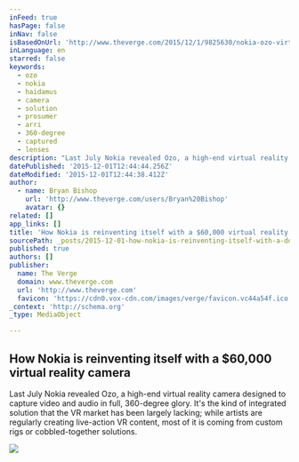 ```yaml
---
inFeed: true
hasPage: false
inNav: false
isBasedOnUrl: 'http://www.theverge.com/2015/12/1/9825630/nokia-ozo-virtual-reality-camera-price'
inLanguage: en
starred: false
keywords:
  - ozo
  - nokia
  - haidamus
  - camera
  - solution
  - prosumer
  - arri
  - 360-degree
  - captured
  - lenses
description: "Last July Nokia revealed Ozo, a high-end virtual reality camera designed to capture video and audio in full, 360-degree glory. It's the kind of integrated solution that the VR market has been largely lacking; while artists are regularly creating live-action VR content, most of it is coming from custom rigs or cobbled-together solutions."
datePublished: '2015-12-01T12:44:44.256Z'
dateModified: '2015-12-01T12:44:38.412Z'
author:
  - name: Bryan Bishop
    url: 'http://www.theverge.com/users/Bryan%20Bishop'
    avatar: {}
related: []
app_links: []
title: 'How Nokia is reinventing itself with a $60,000 virtual reality camera'
sourcePath: _posts/2015-12-01-how-nokia-is-reinventing-itself-with-a-dollar60000-virtual-reali.md
published: true
authors: []
publisher:
  name: The Verge
  domain: www.theverge.com
  url: 'http://www.theverge.com'
  favicon: 'https://cdn0.vox-cdn.com/images/verge/favicon.vc44a54f.ico'
_context: 'http://schema.org'
_type: MediaObject

---
```

<article style=""><h1>How Nokia is reinventing itself with a $60,000 virtual reality camera</h1><p>Last July Nokia revealed Ozo, a high-end virtual reality camera designed to capture video and audio in full, 360-degree glory. It's the kind of integrated solution that the VR market has been largely lacking; while artists are regularly creating live-action VR content, most of it is coming from custom rigs or cobbled-together solutions.</p><img src="https://cdn2.vox-cdn.com/thumbor/wXvyqrSpaOvttESZ6BrqUIm2mCY=/cdn0.vox-cdn.com/uploads/chorus_asset/file/4311963/DSC_0102-2040b.0.jpg" /></article>